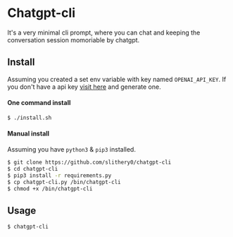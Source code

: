 # Chatgpt-cli

It's a very minimal cli prompt, where you can chat and keeping the conversation session momoriable by chatgpt.

## Install

Assuming you created a set env variable with key named `OPENAI_API_KEY`.
If you don't have a api key [visit here](https://beta.openai.com/account/api-keys) and generate one.

#### One command install

```bash
$ ./install.sh
```

#### Manual install
Assuming you have `python3` & `pip3` installed.

```bash
$ git clone https://github.com/slithery0/chatgpt-cli
$ cd chatgpt-cli
$ pip3 install -r requirements.py
$ cp chatgpt-cli.py /bin/chatgpt-cli
$ chmod +x /bin/chatgpt-cli
```

## Usage

```bash
$ chatgpt-cli
```
